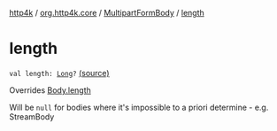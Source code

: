 [http4k](../../index.md) / [org.http4k.core](../index.md) / [MultipartFormBody](index.md) / [length](./length.md)

# length

`val length: `[`Long`](https://kotlinlang.org/api/latest/jvm/stdlib/kotlin/-long/index.html)`?` [(source)](https://github.com/http4k/http4k/blob/master/http4k-multipart/src/main/kotlin/org/http4k/core/MultipartFormBody.kt#L51)

Overrides [Body.length](../-body/length.md)

Will be `null` for bodies where it's impossible to a priori determine - e.g. StreamBody

